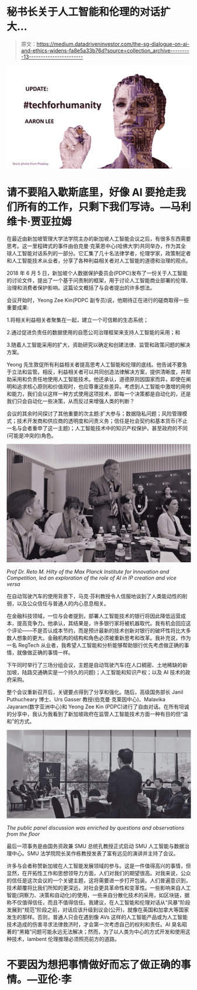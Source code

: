 # 秘书长关于人工智能和伦理的对话扩大…

> 原文：<https://medium.datadriveninvestor.com/the-sg-dialogue-on-ai-and-ethics-widens-fa8e5a33b76d?source=collection_archive---------13----------------------->

![](img/92b9bc0dcdf877c6a733fd83c7e8b9ee.png)

# 请不要陷入歇斯底里，好像 AI 要抢走我们所有的工作，只剩下我们写诗。—马利维卡·贾亚拉姆

在最近由新加坡管理大学法学院主办的新加坡人工智能会议之后，有很多东西需要思考。这一里程碑式的事件由伯克曼·克莱恩中心(哈佛大学)共同举办，作为其全球人工智能对话系列的一部分。它汇集了几十名法律学者，伦理学家，政策制定者和人工智能技术从业者，分享了各种利益相关者对人工智能的道德和治理的观点。

2018 年 6 月 5 日，新加坡个人数据保护委员会(PDPC)发布了一份关于人工智能的讨论文件，提出了一个基于问责制的框架，用于讨论人工智能商业部署的伦理、治理和消费者保护影响。这篇论文概括了与会者提出的许多想法。

会议开始时，Yeong Zee Kin(PDPC 副专员)说，他期待正在进行的磋商取得一些重要成果:

1.将相关利益相关者聚集在一起，建立一个可信赖的生态系统；

2.通过促进负责任的数据使用的自愿公司治理框架来支持人工智能的采用；和

3.随着人工智能采用的扩大，资助研究以确定和创建法律、监管和政策问题的解决方案。

Yeong 先生敦促所有利益相关者提高思考人工智能和伦理的底线。他告诫不要急于立法和监管。相反，利益相关者可以共同创造法律解决方案，提供清晰度，并帮助采用和负责任地使用人工智能技术。他还承认，道德原则因国家而异，即使在阐明和追求核心原则和价值观时，也应尊重这些差异。考虑到人工智能中激增的用例和能力，我们会以这样一种方式使用这项技术，即每一个决策都是自动化的，还是我们只会自动化一些决策，从而反过来增强人类的判断？

会议的其余时间探讨了其他重要的次主题:扩大参与；数据隐私问题；风险管理模式；技术开发商和供应商的透明度和问责义务；信任是社会契约和基本货币(不止一名与会者重申了这一主题)；人工智能技术中的知识产权保护，甚至政府的不同(可能是冲突的)角色。

![](img/c484b6448288962970389ba9ae189b5f.png)

*Prof Dr. Reto M. Hilty of the Max Planck Institute for Innovation and Competition, led an exploration of the role of AI in IP creation and vice versa*

在自动驾驶汽车的使用背景下，马克·芬利教授令人信服地谈到了人类能动性的削弱，以及公众信任与普通人的内心息息相关。

在金融科技领域，一位与会者提到，部署人工智能技术的银行将因此降低运营成本，提高竞争力。他承认，其结果是，许多银行家将被机器取代。我有机会回应这个评论——不是否认成本节约，而是预计最新的技术创新对银行的破坏性将比大多数人想象的更大。金融机构的结构和角色必须被重新思考和改革。我补充说，作为一名 RegTech 从业者，我希望人工智能和分析能够帮助银行优先考虑做正确的事情，就像做正确的事情一样。

下午同时举行了三场分组会议，主题是自动驾驶汽车(在人口稠密、土地稀缺的新加坡，陆路交通确实是一个持久的问题)；人工智能和知识产权；以及 AI 技术的政府采购。

整个会议重新召开后，关键要点得到了分享和强化。随后，高级国务部长 Janil Puthucheary 博士、Urs Gasser 教授(伯克曼·克莱因中心)、Malavika Jayaram(数字亚洲中心)和 Yeong Zee Kin (PDPC)进行了自由对话。在所有坦诚的分享中，我认为我看到了新加坡政府在监管人工智能技术方面一种有目的但“温和”的方式。

![](img/f3c4688f94e65554b719647ed7436710.png)

*The public panel discussion was enriched by questions and observations from the floor*

最后一项事务是由国务资政兼 SMU 总统孔教授正式启动 SMU 人工智能与数据治理中心。SMU 法学院院长吴作栋教授发表了富有远见的演讲并主持了会议。

许多与会者称赞新加坡在人工智能发展领域的参与。这是一件值得高兴的事情，但显然，在开拓性工作和思想领导力方面，人们对我们的期望很高。对我来说，公众的信任是这次会议的一个关键主题，这将需要进一步打开包装。人们普遍意识到，技术颠覆将比我们所知的更深远，对社会更具革命性和变革性。一些影响来自人工智能(洞察力、决策和自动化)的使用，一些来自分散化技术的采用，如区块链，据称不仅值得信任，而且不值得信任。我建议，在人工智能和伦理对话从“风暴”阶段发展到“规范”阶段之前，对话应该升级到议会(公开)，就像在英国和加拿大等国家发生的那样。否则，普通人只会在遇到像 AVs 这样的人工智能产品或为人工智能技术造成的伤害寻求法律救济时，才会第一次考虑自己的权利和责任。AI 臭名昭著的“黑箱”问题可能永远无法解决；然而，为了以人类为中心的方式开发和使用这种技术，lambent 伦理推理必须照亮前方的道路。

# 不要因为想把事情做好而忘了做正确的事情。—亚伦·李